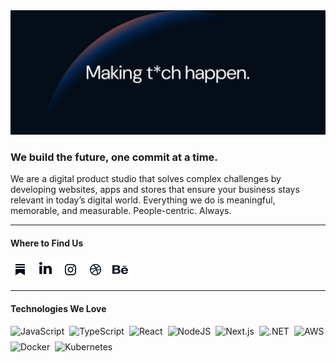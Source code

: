   <img class="logo" src="../static/miew-banner.png" alt="Miew Banner"/>

### We build the future, one commit at a time.

We are a digital product studio that solves complex challenges by developing websites, apps and stores that ensure your business stays relevant in today’s digital world. Everything we do is meaningful, memorable, and measurable. People-centric. Always.

---

#### Where to Find Us

<div style="display: flex; flex-wrap: wrap; gap: 8px;">
    <a href="https://www.miew.pt">
        <img src="../static/Miewton-icons.png" alt="Website" width="32" height="32" />
    </a>
    <a href="https://www.linkedin.com/company/miew/">
        <img src="../static/Miewton-icons-1.png" alt="LinkedIn" width="32" height="32" />
    </a>
    <a href="https://www.instagram.com/wearemiew/">
        <img src="../static/Miewton-icons-2.png" alt="Instagram" width="32" height="32" />
    </a>
    <a href="https://dribbble.com/wearemiew">
        <img src="../static/Miewton-icons-3.png" alt="dribbble" width="32" height="32" />
    </a>
    <a href="https://www.behance.net/miew/">
        <img src="../static/Miewton-icons-4.png" alt="Behance" width="32" height="32" />
    </a>

</div>

---
#### Technologies We Love
<div style="display: flex; flex-wrap: wrap; gap: 8px;">
    <img src="https://img.shields.io/badge/javascript-%23F7DF1E.svg?logo=javascript&logoColor=white" alt="JavaScript" />
    <img src="https://img.shields.io/badge/typescript-%23007ACC.svg?logo=typescript&logoColor=white" alt="TypeScript" />
    <img src="https://img.shields.io/badge/react-%2320232a.svg?logo=react&logoColor=%2361DAFB" alt="React" />
    <img src="https://img.shields.io/badge/Node.js-6DA55F?logo=node.js&logoColor=white" alt="NodeJS" />
    <img src="https://img.shields.io/badge/Next.js-black?logo=next.js&logoColor=white" alt="Next.js" />
    <img src="https://img.shields.io/badge/.NET-512BD4?logo=dotnet&logoColor=white" alt=".NET" />
    <img src="https://img.shields.io/badge/AWS-%23FF9900.svg?logo=amazon-web-services&logoColor=white" alt="AWS" />
    <img src="https://img.shields.io/badge/docker-%230db7ed.svg?logo=docker&logoColor=white" alt="Docker" />
    <img src="https://img.shields.io/badge/kubernetes-%23326ce5.svg?logo=kubernetes&logoColor=white" alt="Kubernetes" />
</div>
